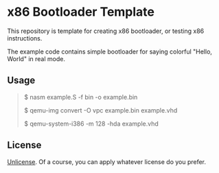 # x86 Bootloader Template
This repository is template for creating x86 bootloader, or testing x86 instructions.

The example code contains simple bootloader for saying colorful "Hello, World" in real mode.

## Usage
> $ nasm example.S -f bin -o example.bin
>
> $ qemu-img convert -O vpc example.bin example.vhd
>
> $ qemu-system-i386 -m 128 -hda example.vhd

## License
[Unlicense](./UNLICENSE). Of a course, you can apply whatever license do you prefer.
